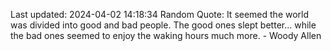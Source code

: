 Last updated: 2024-04-02 14:18:34
Random Quote: It seemed the world was divided into good and bad people. The good ones slept better... while the bad ones seemed to enjoy the waking hours much more. - Woody Allen
